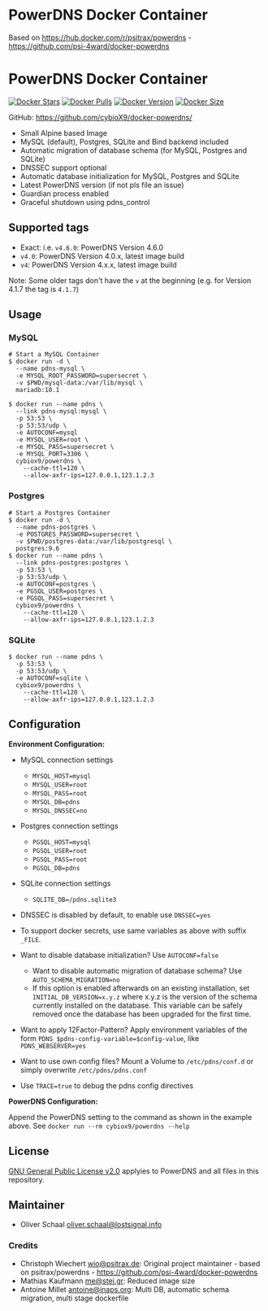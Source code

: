 # PowerDNS Docker Container

Based on https://hub.docker.com/r/psitrax/powerdns - https://github.com/psi-4ward/docker-powerdns

# PowerDNS Docker Container

[![Docker Stars](https://img.shields.io/docker/stars/cybiox9/powerdns.svg)](https://hub.docker.com/r/cybiox9/powerdns/)
[![Docker Pulls](https://img.shields.io/docker/pulls/cybiox9/powerdns.svg)](https://hub.docker.com/r/cybiox9/powerdns/)
[![Docker Version](https://img.shields.io/docker/v/cybiox9/powerdns.svg?sort=semver)](https://hub.docker.com/r/cybiox9/powerdns/)
[![Docker Size](https://img.shields.io/docker/image-size/cybiox9/powerdns.svg?sort=semver)](https://hub.docker.com/r/cybiox9/powerdns/)

GitHub: https://github.com/cybioX9/docker-powerdns/


* Small Alpine based Image
* MySQL (default), Postgres, SQLite and Bind backend included
* Automatic migration of database schema (for MySQL, Postgres and SQLite)
* DNSSEC support optional
* Automatic database initialization for MySQL, Postgres and SQLite
* Latest PowerDNS version (if not pls file an issue)
* Guardian process enabled
* Graceful shutdown using pdns_control

## Supported tags

* Exact: i.e. `v4.6.0`: PowerDNS Version 4.6.0
* `v4.0`: PowerDNS Version 4.0.x, latest image build
* `v4`: PowerDNS Version 4.x.x, latest image build

Note: Some older tags don't have the `v` at the beginning (e.g. for Version 4.1.7 the tag is `4.1.7`)

## Usage

### MySQL

```shell
# Start a MySQL Container
$ docker run -d \
  --name pdns-mysql \
  -e MYSQL_ROOT_PASSWORD=supersecret \
  -v $PWD/mysql-data:/var/lib/mysql \
  mariadb:10.1

$ docker run --name pdns \
  --link pdns-mysql:mysql \
  -p 53:53 \
  -p 53:53/udp \
  -e AUTOCONF=mysql
  -e MYSQL_USER=root \
  -e MYSQL_PASS=supersecret \
  -e MYSQL_PORT=3306 \
  cybiox9/powerdns \
    --cache-ttl=120 \
    --allow-axfr-ips=127.0.0.1,123.1.2.3
```

### Postgres

```shell
# Start a Postgres Container
$ docker run -d \
  --name pdns-postgres \
  -e POSTGRES_PASSWORD=supersecret \
  -v $PWD/postgres-data:/var/lib/postgresql \
  postgres:9.6
$ docker run --name pdns \
  --link pdns-postgres:postgres \
  -p 53:53 \
  -p 53:53/udp \
  -e AUTOCONF=postgres \
  -e PGSQL_USER=postgres \
  -e PGSQL_PASS=supersecret \
  cybiox9/powerdns \
    --cache-ttl=120 \
    --allow-axfr-ips=127.0.0.1,123.1.2.3
```

### SQLite

```shell
$ docker run --name pdns \
  -p 53:53 \
  -p 53:53/udp \
  -e AUTOCONF=sqlite \
  cybiox9/powerdns \
    --cache-ttl=120 \
    --allow-axfr-ips=127.0.0.1,123.1.2.3
```

## Configuration

**Environment Configuration:**

* MySQL connection settings
  * `MYSQL_HOST=mysql`
  * `MYSQL_USER=root`
  * `MYSQL_PASS=root`
  * `MYSQL_DB=pdns`
  * `MYSQL_DNSSEC=no`

* Postgres connection settings
  * `PGSQL_HOST=mysql`
  * `PGSQL_USER=root`
  * `PGSQL_PASS=root`
  * `PGSQL_DB=pdns`
* SQLite connection settings
  * `SQLITE_DB=/pdns.sqlite3`

* DNSSEC is disabled by default, to enable use `DNSSEC=yes`
* To support docker secrets, use same variables as above with suffix `_FILE`.
* Want to disable database initialization? Use `AUTOCONF=false`
  * Want to disable automatic migration of database schema? Use `AUTO_SCHEMA_MIGRATION=no`
  * If this option is enabled afterwards on an existing installation, set `INITIAL_DB_VERSION=x.y.z`
    where x.y.z is the version of the schema currently installed on the database.
    This variable can be safely removed once the database has been upgraded for the first time.
* Want to apply 12Factor-Pattern? Apply environment variables of the form `PDNS_$pdns-config-variable=$config-value`, like `PDNS_WEBSERVER=yes`
* Want to use own config files? Mount a Volume to `/etc/pdns/conf.d` or simply overwrite `/etc/pdns/pdns.conf`
* Use `TRACE=true` to debug the pdns config directives


**PowerDNS Configuration:**

Append the PowerDNS setting to the command as shown in the example above.
See `docker run --rm cybiox9/powerdns --help`


## License

[GNU General Public License v2.0](https://github.com/PowerDNS/pdns/blob/master/COPYING) applyies to PowerDNS and all files in this repository.


## Maintainer
* Oliver Schaal <oliver.schaal@lostsignal.info>

### Credits
* Christoph Wiechert <wio@psitrax.de>: Original project maintainer - based on psitrax/powerdns - https://github.com/psi-4ward/docker-powerdns
* Mathias Kaufmann <me@stei.gr>: Reduced image size
* Antoine Millet <antoine@inaps.org>: Multi DB, automatic schema migration, multi stage dockerfile
